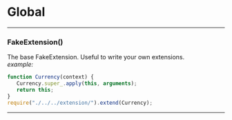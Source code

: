 # Global





* * *

### FakeExtension() 

The base FakeExtension. Useful to write your own extensions.  *example:*  ```javascript function Currency(context) {   Currency.super_.apply(this, arguments);   return this; }require("./../../extension/").extend(Currency);```




* * *










